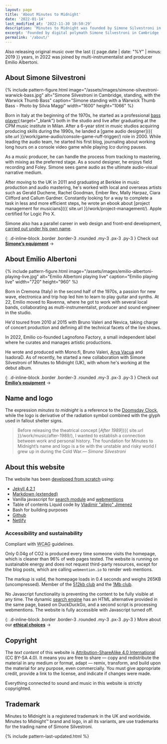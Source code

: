```yaml
---
layout: page
title: 'About Minutes to Midnight'
date: '2022-01-14'
last_modified_at: '2022-11-30 10:50:29'
description: 'Minutes to Midnight was founded by Simone Silvestroni in the UK in 2017. About the members, the name and the website.'
excerpt: 'Founded by digital polymath Simone Silvestroni in Cambridge (UK) in 2017, Minutes to Midnight has been providing a vast array of audio production services such as mix, mastering and sound design.'
permalink: '/about/'
---
```

Also releasing original music over the last {{ page.date | date: "%Y" | minus: 2019 }} years, in 2022 was joined by multi-instrumentalist and producer Emilio Albertoni.

## About Simone Silvestroni

{% include pattern-figure.html image="/assets/images/simone-silvestroni-warwick-bass.jpg" alt="Simone Silvestroni in Cambridge, standing, with the Warwick Thumb Bass" caption="Simone standing with a Warwick Thumb Bass - Photo by Silvia Maggi" width="1600" height="1066" %}

Born in Italy at the beginning of the 1970s, he started as a professional [bass player](https://soundbetter.com/profiles/206552-minutes-to-midnight){:target="_blank"} both in the studio and live after graduating at the CPM music institute in Milan. After a 6-year stint in music studios acquiring producing skills during the 1990s, he landed a [game audio designer]({{ site.url }}/work/game-audio/console-game-ruff-trigger/) role in 2000. While leading the audio team, he started his first blog, journaling about working long hours on a console video game while playing *Ico* during pauses.

As a music producer, he can handle the process from tracking to mastering, with mixing as the preferred stage. As a sound designer, he enjoys field recording and Foley. Simone sees game audio as the ultimate audio-visual narrative medium. 

After moving to the UK in 2011 and graduating at Berklee in music production and audio mastering, he's worked with local and overseas artists such as Gerald Duchene, Rachel Goodman, Ember Rev, Mally Harpaz, Ciara Clifford and Callum Gardner. Constantly looking for a way to complete a task in less and more efficient steps, he wrote an ebook about [project management for musicians]({{ site.url }}/work/project-management/). Apple certified for Logic Pro X.

Simone also has a parallel career in web design and front-end development, [carried out under his own name](https://simonesilvestroni.com).

{: .d-inline-block .border .border-3 .rounded .my-3 .px-3 .py-3 }
Check out [**Simone’s equipment**](/uses/) →

## About Emilio Albertoni

{% include pattern-figure.html image="/assets/images/emilio-albertoni-playing-live.jpg" alt="Emilio Albertoni playing live" caption="Emilio playing live" width="720" height="960" %}

Born in Cremona (Italy) in the second half of the 1970s, a passion for new wave, electronica and trip hop led him to learn to play guitar and synths. At 22, Emilio moved to Ravenna, where he got to work with several local bands, collaborating as multi-instrumentalist, producer and sound engineer in the studio.

He'd toured from 2010 al 2015 with Bruno Valeri and Nevica, taking charge of concert production and defining all the technical facets of the live shows.
 
In 2022, Emilio co-founded Lagnofono Factory, a small independent label where he curates and manages artistic productions. 

He wrote and produced with Mono:fi, Bruno Valeri, [Arva Vacua](https://arvavacua.it) and IsadoraD. As of recently, he started a new collaboration with Simone Silvestroni of Minutes to Midnight (UK), with whom he's working at the debut album.

{: .d-inline-block .border .border-3 .rounded .my-3 .px-3 .py-3 }
Check out [**Emilio’s equipment**](/uses/) →

## Name and logo

The expression _minutes to midnight_ is a reference to the [Doomsday Clock](https://en.wikipedia.org/wiki/Doomsday_Clock), while the logo is derivative of the radiation symbol combined with the glyph used in fallout shelter signs.

> Before releasing the theatrical concept [_After 1989_]({{ site.url }}/work/music/after-1989/), I wanted to establish a connection between work and personal history. The foundation for Minutes to Midnight’s name and logo is a tie with the unstable and risky world I grew up in during the Cold War.<cite>— Simone Silvestroni</cite>

## About this website

The website has been [developed from scratch](https://simonesilvestroni.com/projects/web-design/minutes-to-midnight/) using:

- [Jekyll 4.2.1](https://jekyllrb.com/)
- [Markdown (extended)](https://www.markdownguide.org/getting-started/)
- Vanilla javascript for [search module](https://github.com/daviddarnes/jekyll-search-js) and [webmentions](http://beesbuzz.biz)
- Table of contents Liquid code by [Vladimir "allejo" Jimenez](https://github.com/allejo/jekyll-toc)
- Bash for building purposes
- [Github](https://github.com/simonesilvestroni/m2m-website)
- [Netlify](https://netlify.com)

### Accessibility and sustainability

Compliant with <abbr title="Web Content Accessibility Guidelines">WCAG</abbr> guidelines.

Only 0.04g of CO2 is produced every time someone visits the homepage, which is cleaner than 96% of web pages tested. The website is running on sustainable energy and does not request third-party resources, except for the blog posts, which are calling `webmention.io` to render web mentions.

The markup is valid, the homepage loads in 0.4 seconds and weighs 265KB (uncompressed). Member of the [512kb club](https://512kb.club "Member of the 512kb Orange Team") and the [1Mb club](https://1mb.club/).

No Javascript functionality is preventing the content to be fully visible at any time. The dynamic [search engine](/search/) has an HTML alternative provided in the same page, based on DuckDuckGo, and a second script is processing webmentions. The website is fully accessible with Javascript turned off.

{: .d-inline-block .border .border-3 .rounded .my-3 .px-3 .py-3 }
More about our [**ethical choices**](/ethics/) →

## Copyright

The _text content_ of this website is [Attribution-ShareAlike 4.0 International](https://creativecommons.org/licenses/by-sa/4.0/) (CC BY-SA 4.0). It means you are free to share — copy and redistribute the material in any medium or format, adapt — remix, transform, and build upon the material for any purpose, even commercially. You must give appropriate credit, provide a link to the license, and indicate if changes were made.

Everything connected to sound and music in this website is strictly copyrighted.

## Trademark

Minutes to Midnight is a registered trademark in the UK and worldwide. Minutes to Midnight&trade; brand and logo, in all its variants, are use trademarks for the trading name of Simone Silvestroni.

{% include pattern-last-updated.html %}